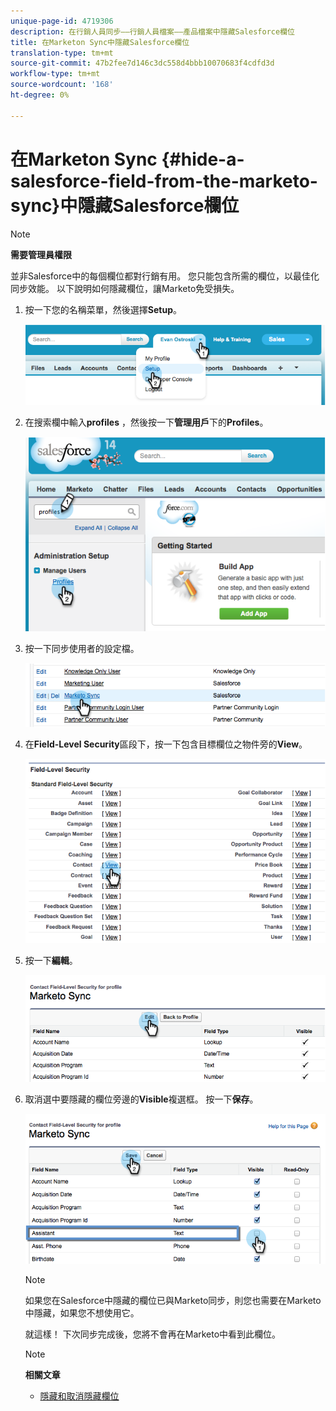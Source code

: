 ```yaml
---
unique-page-id: 4719306
description: 在行銷人員同步——行銷人員檔案——產品檔案中隱藏Salesforce欄位
title: 在Marketon Sync中隱藏Salesforce欄位
translation-type: tm+mt
source-git-commit: 47b2fee7d146c3dc558d4bbb10070683f4cdfd3d
workflow-type: tm+mt
source-wordcount: '168'
ht-degree: 0%

---
```



# 在Marketon Sync {#hide-a-salesforce-field-from-the-marketo-sync}中隱藏Salesforce欄位

>[!NOTE]
>
>**需要管理員權限**

並非Salesforce中的每個欄位都對行銷有用。 您只能包含所需的欄位，以最佳化同步效能。 以下說明如何隱藏欄位，讓Marketo免受損失。

1. 按一下您的名稱菜單，然後選擇&#x200B;**Setup**。

   ![](assets/image2015-6-30-15-3a11-3a23.png)

1. 在搜索欄中輸入&#x200B;**profiles** ，然後按一下&#x200B;**管理用戶**&#x200B;下的&#x200B;**Profiles**。

   ![](assets/image2015-6-30-15-3a12-3a46.png)

1. 按一下同步使用者的設定檔。

   ![](assets/image2015-6-30-15-3a17-3a38.png)

1. 在&#x200B;**Field-Level Security**&#x200B;區段下，按一下包含目標欄位之物件旁的&#x200B;**View**。

   ![](assets/image2015-6-30-15-3a24-3a32.png)

1. 按一下&#x200B;**編輯**。

   ![](assets/image2015-6-30-15-3a25-3a42.png)

1. 取消選中要隱藏的欄位旁邊的&#x200B;**Visible**&#x200B;複選框。 按一下&#x200B;**保存**。

   ![](assets/image2015-6-30-15-3a27-3a16.png)

   >[!NOTE]
   >
   >如果您在Salesforce中隱藏的欄位已與Marketo同步，則您也需要在Marketo中隱藏，如果您不想使用它。

   就這樣！ 下次同步完成後，您將不會再在Marketo中看到此欄位。

   >[!NOTE]
   >
   >**相關文章**
   >
   >    
   >    
   >    * [隱藏和取消隱藏欄位](../../../../../product-docs/administration/field-management/hide-and-unhide-a-field.md)


